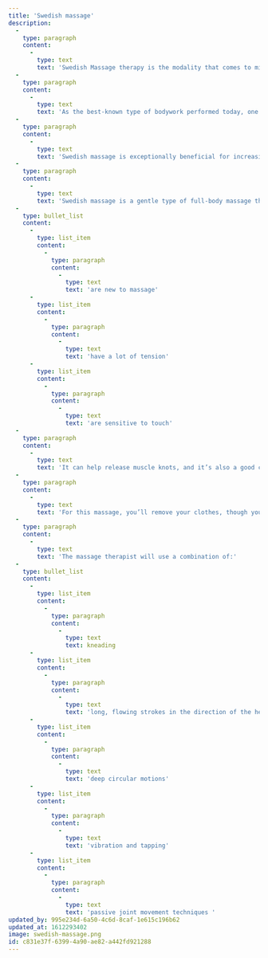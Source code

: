 ```yaml
---
title: 'Swedish massage'
description:
  -
    type: paragraph
    content:
      -
        type: text
        text: 'Swedish Massage therapy is the modality that comes to mind when most people think about massage.'
  -
    type: paragraph
    content:
      -
        type: text
        text: 'As the best-known type of bodywork performed today, one of the primary goals of the Swedish massage technique is to relax the entire body. This is accomplished by rubbing the muscles with long gliding strokes in the direction of blood returning to the heart. But Swedish massage therapy goes beyond relaxation.'
  -
    type: paragraph
    content:
      -
        type: text
        text: 'Swedish massage is exceptionally beneficial for increasing the level of oxygen in the blood, decreasing muscle toxins, improving circulation and flexibility while easing tension.'
  -
    type: paragraph
    content:
      -
        type: text
        text: 'Swedish massage is a gentle type of full-body massage that’s ideal for people who:'
  -
    type: bullet_list
    content:
      -
        type: list_item
        content:
          -
            type: paragraph
            content:
              -
                type: text
                text: 'are new to massage'
      -
        type: list_item
        content:
          -
            type: paragraph
            content:
              -
                type: text
                text: 'have a lot of tension'
      -
        type: list_item
        content:
          -
            type: paragraph
            content:
              -
                type: text
                text: 'are sensitive to touch'
  -
    type: paragraph
    content:
      -
        type: text
        text: 'It can help release muscle knots, and it’s also a good choice for when you want to fully relax during a massage.'
  -
    type: paragraph
    content:
      -
        type: text
        text: 'For this massage, you’ll remove your clothes, though you may choose to keep your underwear on. You’ll be covered with a sheet while lying on the massage table. The massage therapist will move the sheet to uncover areas that they are actively working on.'
  -
    type: paragraph
    content:
      -
        type: text
        text: 'The massage therapist will use a combination of:'
  -
    type: bullet_list
    content:
      -
        type: list_item
        content:
          -
            type: paragraph
            content:
              -
                type: text
                text: kneading
      -
        type: list_item
        content:
          -
            type: paragraph
            content:
              -
                type: text
                text: 'long, flowing strokes in the direction of the heart'
      -
        type: list_item
        content:
          -
            type: paragraph
            content:
              -
                type: text
                text: 'deep circular motions'
      -
        type: list_item
        content:
          -
            type: paragraph
            content:
              -
                type: text
                text: 'vibration and tapping'
      -
        type: list_item
        content:
          -
            type: paragraph
            content:
              -
                type: text
                text: 'passive joint movement techniques '
updated_by: 995e234d-6a50-4c6d-8caf-1e615c196b62
updated_at: 1612293402
image: swedish-massage.png
id: c831e37f-6399-4a90-ae82-a442fd921288
---
```

